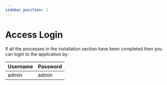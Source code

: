 ```yaml
---
sidebar_position: 2
---
```


# Access Login

If all the processes in the installation section have been completed then you can login to the application by:

| Username | Password |
| -------- | -------- |
| admin    | admin    |
